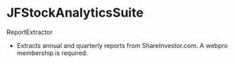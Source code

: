 # JFStockAnalyticsSuite

ReportExtractor 
- Extracts annual and quarterly reports from ShareInvestor.com. A webpro membership is required.
